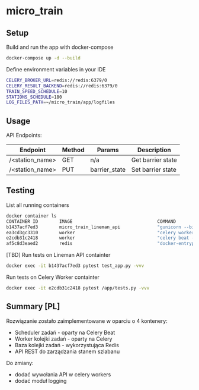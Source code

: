 # micro_train

## Setup

Build and run the app with docker-compose
```bash
docker-compose up -d --build
```
Define environment variables in your IDE
```bash
CELERY_BROKER_URL=redis://redis:6379/0
CELERY_RESULT_BACKEND=redis://redis:6379/0
TRAIN_SPEED_SCHEDULE=10
STATIONS_SCHEDULE=180
LOG_FILES_PATH=~/micro_train/app/logfiles
```

## Usage

API Endpoints:

| Endpoint | Method | Params | Description |
| -------- | ------ | ------ | ----------- |
| /<station_name> | GET | n/a | Get barrier state |
| /<station_name> | PUT | barrier_state | Set barrier state |


## Testing

List all running containers
```bash
docker container ls
CONTAINER ID        IMAGE                                COMMAND                  CREATED             STATUS              PORTS                    NAMES
b1437acf7ed3        micro_train_lineman_api              "gunicorn --bind 0.0…"   About an hour ago   Up About an hour    0.0.0.0:5002->5002/tcp   mikrotrain_lineman_api_1
ea3cd3gc3310        worker                               "celery worker --app…"   About an hour ago   Up About an hour                             micro_train_worker_1
e2cdb31c2418        worker                               "celery beat --app=w…"   About an hour ago   Up About an hour                             micro_train_beat_1
af5c8d3eaed2        redis                                "docker-entrypoint.s…"   About an hour ago   Up About an hour    0.0.0.0:6379->6379/tcp   mikrotrain_redis_1
```

[TBD] Run tests on Lineman API containter
```bash
docker exec -it b1437acf7ed3 pytest test_app.py -vvv
```

Run tests on Celery Worker containter
```bash
docker exec -it e2cdb31c2418 pytest /app/tests.py -vvv
```
## Summary [PL]
Rozwiązanie zostało zaimplementowane w oparciu o 4 kontenery:
 * Scheduler zadań - oparty na Celery Beat
 * Worker kolejki zadań - oparty na Celery
 * Baza kolejki zadań - wykorzystująca Redis
 * API REST do zarządzania stanem szlabanu
 
Do zmiany:
 * dodać wywołania API w celery workers
 * dodać moduł logging
